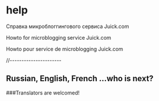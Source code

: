 help
====
Справка микроблоггингового сервиса Juick.com

Howto for microblogging service Juick.com

Howto pour service de microblogging Juick.com

//----------------------

Russian, English, French ...who is next?
------------
###Translators are welcomed!
